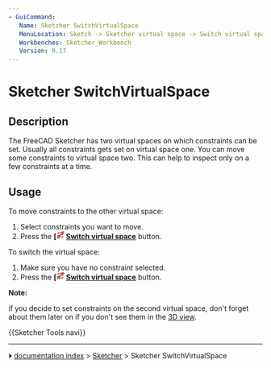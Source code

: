 ```yaml
---
- GuiCommand:
   Name: Sketcher SwitchVirtualSpace
   MenuLocation: Sketch -> Sketcher virtual space -> Switch virtual space
   Workbenches: Sketcher_Workbench
   Version: 0.17
---
```


# Sketcher SwitchVirtualSpace

## Description

The FreeCAD Sketcher has two virtual spaces on which constraints can be set. Usually all constraints gets set on virtual space one. You can move some constraints to virtual space two. This can help to inspect only on a few constraints at a time.

## Usage

To move constraints to the other virtual space:

1.  Select constraints you want to move.
2.  Press the **[<img src=images/Sketcher_SwitchVirtualSpace.svg style="width:16px"> [Switch virtual space](Sketcher_SwitchVirtualSpace.md)** button.

To switch the virtual space:

1.  Make sure you have no constraint selected.
2.  Press the **[<img src=images/Sketcher_SwitchVirtualSpace.svg style="width:16px"> [Switch virtual space](Sketcher_SwitchVirtualSpace.md)** button.


**Note:**

if you decide to set constraints on the second virtual space, don\'t forget about them later on if you don\'t see them in the [3D view](3D_view.md).




 {{Sketcher Tools navi}}



---
⏵ [documentation index](../README.md) > [Sketcher](Sketcher_Workbench.md) > Sketcher SwitchVirtualSpace
